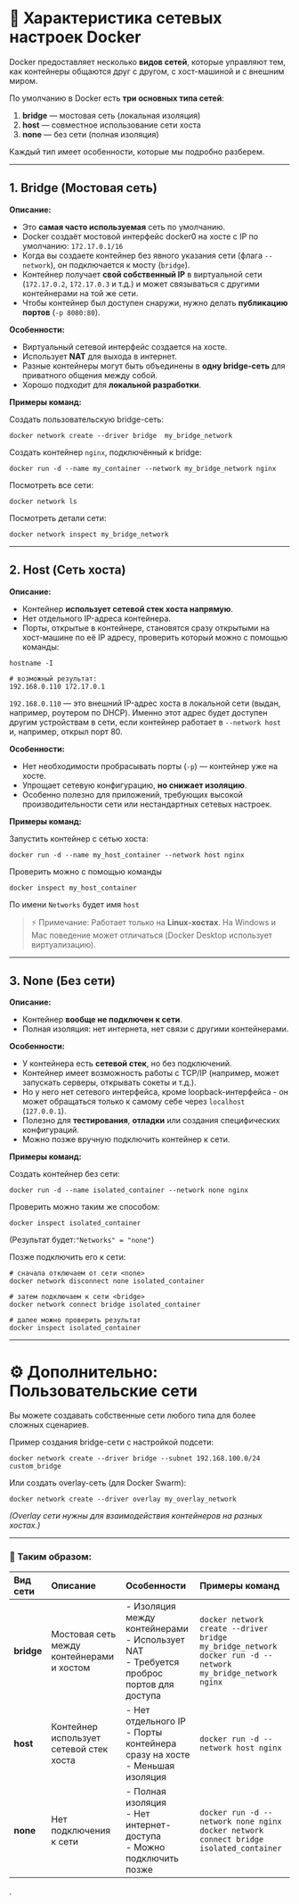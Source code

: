 # 🐳 Характеристика сетевых настроек Docker

Docker предоставляет несколько **видов сетей**, которые управляют тем, как контейнеры общаются друг с другом, с хост-машиной и с внешним миром.

По умолчанию в Docker есть **три основных типа сетей**:

1. **bridge** — мостовая сеть (локальная изоляция)
2. **host** — совместное использование сети хоста
3. **none** — без сети (полная изоляция)

Каждый тип имеет особенности, которые мы подробно разберем.

---

## 1. **Bridge** (Мостовая сеть)

**Описание:**
- Это **самая часто используемая** сеть по умолчанию.
- Docker создаёт мостовой интерфейс docker0 на хосте с IP по умолчанию: `172.17.0.1/16`
- Когда вы создаете контейнер без явного указания сети (флага `--network`), он подключается к мосту (`bridge`).
- Контейнер получает **свой собственный IP** в виртуальной сети (`172.17.0.2`, `172.17.0.3` и т.д.) и может связываться с другими контейнерами на той же сети.
- Чтобы контейнер был доступен снаружи, нужно делать **публикацию портов** (`-p 8080:80`).

**Особенности:**
- Виртуальный сетевой интерфейс создается на хосте.
- Использует **NAT** для выхода в интернет.
- Разные контейнеры могут быть объединены в **одну bridge-сеть** для приватного общения между собой.
- Хорошо подходит для **локальной разработки**.

**Примеры команд:**

Создать пользовательскую bridge-сеть:

```
docker network create --driver bridge  my_bridge_network
```

Создать контейнер `nginx`, подключённый к bridge:

```
docker run -d --name my_container --network my_bridge_network nginx
```

Посмотреть все сети:

```
docker network ls
```

Посмотреть детали сети:

```
docker network inspect my_bridge_network
```

---

## 2. **Host** (Сеть хоста)

**Описание:**
- Контейнер **использует сетевой стек хоста напрямую**.
- Нет отдельного IP-адреса контейнера.
- Порты, открытые в контейнере, становятся сразу открытыми на хост-машине по её IP адресу, проверить который можно с помощью команды:

```
hostname -I

# возможный результат:
192.168.0.110 172.17.0.1 
```

`192.168.0.110` — это внешний IP-адрес хоста в локальной сети (выдан, например, роутером по DHCP). 
Именно этот адрес будет доступен другим устройствам в сети, если контейнер работает в `--network host` и, например, открыл порт 80.

**Особенности:**
- Нет необходимости пробрасывать порты (`-p`) — контейнер уже на хосте.
- Упрощает сетевую конфигурацию, **но снижает изоляцию**.
- Особенно полезно для приложений, требующих высокой производительности сети или нестандартных сетевых настроек.

**Примеры команд:**

Запустить контейнер с сетью хоста:

```
docker run -d --name my_host_container --network host nginx
```

Проверить можно с помощью команды
```
docker inspect my_host_container
```
По имени `Networks` будет имя `host`

> ⚡ Примечание: Работает только на **Linux-хостах**. На Windows и Mac поведение может отличаться (Docker Desktop использует виртуализацию).

---

## 3. **None** (Без сети)

**Описание:**
- Контейнер **вообще не подключен к сети**.
- Полная изоляция: нет интернета, нет связи с другими контейнерами.

**Особенности:**
- У контейнера есть **сетевой стек**, но без подключений.
- Контейнер имеет возможность работы с TCP/IP (например, может запускать серверы, открывать сокеты и т.д.).
- Но у него нет сетевого интерфейса, кроме loopback-интерфейса - он может обращаться только к самому себе через `localhost` (`127.0.0.1`).
- Полезно для **тестирования**, **отладки** или создания специфических конфигураций.
- Можно позже вручную подключить контейнер к сети.

**Примеры команд:**

Создать контейнер без сети:

```
docker run -d --name isolated_container --network none nginx
```

Проверить можно таким же способом:
```
docker inspect isolated_container
```
(Результат будет:`"Networks" = "none"`)

Позже подключить его к сети:

```
# сначала отключаем от сети <none>
docker network disconnect none isolated_container

# затем подключаем к сети <bridge>
docker network connect bridge isolated_container

# далее можно проверить результат
docker inspect isolated_container
```

---

# ⚙️ Дополнительно: Пользовательские сети

Вы можете создавать собственные сети любого типа для более сложных сценариев.

Пример создания bridge-сети с настройкой подсети:

```
docker network create --driver bridge --subnet 192.168.100.0/24 custom_bridge
```

Или создать overlay-сеть (для Docker Swarm):

```
docker network create --driver overlay my_overlay_network
```
*(Overlay сети нужны для взаимодействия контейнеров на разных хостах.)*

---

### 📄 Таким образом:

| Вид сети | Описание | Особенности | Примеры команд |
|:---------|:---------|:------------|:--------------|
| **bridge** | Мостовая сеть между контейнерами и хостом | - Изоляция между контейнерами<br>- Использует NAT<br>- Требуется проброс портов для доступа | `docker network create --driver bridge my_bridge_network`<br>`docker run -d --network my_bridge_network nginx` |
| **host** | Контейнер использует сетевой стек хоста | - Нет отдельного IP<br>- Порты контейнера сразу на хосте<br>- Меньшая изоляция | `docker run -d --network host nginx` |
| **none** | Нет подключения к сети | - Полная изоляция<br>- Нет интернет-доступа<br>- Можно подключить позже | `docker run -d --network none nginx`<br>`docker network connect bridge isolated_container` |

.